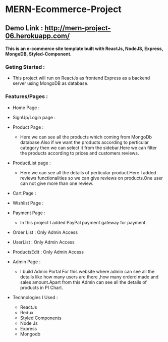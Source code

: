# MERN-Ecommerce-Project


## Demo Link : http://mern-project-06.herokuapp.com/

 #### This is an e-commerce site template built with ReactJs, NodeJS, Express, MongoDB, Styled-Component.

### Geting Started :

  
  - This project will run on ReactJs as frontend Express as a backend server using MongoDB as database.
  
### Features/Pages :

 - Home Page :
 - SignUp/Login page : 
 - Product Page :
   - Here we can see all the products which coming from MongoDb database.Also if we want the products according to perticular category then we can select it from 
     the sidebar.Here we can filter the products according to prices and customers reviews.
 - ProductList page :
   - Here we can see all the details of perticular product.Here I added reviews functionalities so we can give reviews on products.One user can not give more than one 
   review.
 - Cart Page :
 - Wishlist Page :
 - Payment Page :
   - In this project I added PayPal payment gateway for payment.
 - Order List : Only Admin Access
 - UserList : Only Admin Access
 - ProductsEdit : Only Admin Access
 
 - Admin Page :
   - I build Admin Portal For this website where admin can see all the details like how many users are there ,how many orderd made and sales amount.Apart from this 
     Admin can see all the details of products in PI Chart.

- Technologies I Used :
  - ReactJs
  - Redux
  - Styled Components
  - Node Js 
  - Express
  - Mongodb
